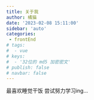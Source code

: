 ```yaml
---
title: 关于我
author: 橘猫
date: '2023-02-08 15:11:00'
sidebar: 'auto'
categories:
 - frontEnd
# tags:
#  - vue
# keys:
#  - '32位的 md5 加密密文'
# publish: false
# navbar: false
---
```

<!-- ## 关于我 -->
最喜欢睡觉干饭
尝试努力学习ing...

<Vssue />
